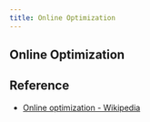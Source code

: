 ```yaml
---
title: Online Optimization
---
```


## Online Optimization


## Reference
* [Online optimization - Wikipedia](https://en.wikipedia.org/wiki/Online_optimization)
